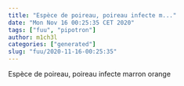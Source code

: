 ```yaml
---
title: "Espèce de poireau, poireau infecte m..."
date: "Mon Nov 16 00:25:35 CET 2020"
tags: ["fuu", "pipotron"]
author: m1ch3l
categories: ["generated"]
slug: "fuu/2020-11-16-00:25:35"
---
```


Espèce de poireau, poireau infecte marron orange
